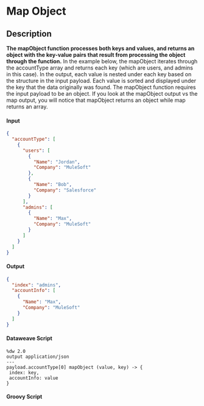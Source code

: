 # Map Object

## Description

**The mapObject function processes both keys and values, and returns an object with the key-value pairs that result from processing the object through the function.** In the example below, the mapObject iterates through the accountType array and returns each key (which are users, and admins in this case). In the output, each value is nested under each key based on the structure in the input payload. Each value is sorted and displayed under the key that the data originally was found. The mapObject function requires the input payload to be an object. If you look at the mapObject output vs the map output, you will notice that mapObject returns an object while map returns an array.

#### Input
``` json
{
  "accountType": [
    {
      "users": [
        {
          "Name": "Jordan",
          "Company": "MuleSoft"
        },
        {
          "Name": "Bob",
          "Company": "Salesforce"
        }
      ],
      "admins": [
        {
          "Name": "Max",
          "Company": "MuleSoft"
        }
      ]
    }
  ]
}
```
#### Output

``` json
{
  "index": "admins",
  "accountInfo": [
    {
      "Name": "Max",
      "Company": "MuleSoft"
    }
  ]
}
```

#### Dataweave Script

```
%dw 2.0
output application/json
---
payload.accountType[0] mapObject (value, key) -> {
 index: key,
 accountInfo: value
}
```

#### Groovy Script


